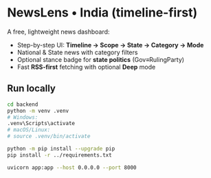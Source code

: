 # NewsLens • India (timeline-first)

A free, lightweight news dashboard:
- Step-by-step UI: **Timeline → Scope → State → Category → Mode**
- National & State news with category filters
- Optional stance badge for **state politics** (Gov≡RulingParty)
- Fast **RSS-first** fetching with optional **Deep** mode

## Run locally

```bash
cd backend
python -m venv .venv
# Windows:
.venv\Scripts\activate
# macOS/Linux:
# source .venv/bin/activate

python -m pip install --upgrade pip
pip install -r ../requirements.txt

uvicorn app:app --host 0.0.0.0 --port 8000
